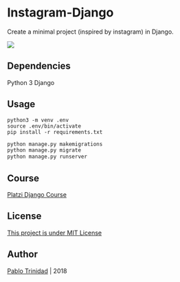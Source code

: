 # Instagram-Django

Create a minimal project (inspired by instagram) in Django.

![](https://i.imgur.com/4VotR0d.png)

## Dependencies
Python 3
Django

## Usage
```shell
python3 -m venv .env
source .env/bin/activate
pip install -r requirements.txt
```

```python
python manage.py makemigrations
python manage.py migrate
python manage.py runserver
```

## Course
[Platzi Django Course](https://platzi.com/cursos/django/)

## License
[This project is under MIT License](https://opensource.org/licenses/MIT)

## Author
[Pablo Trinidad](https://github.com/pablotrinidad) | 2018
